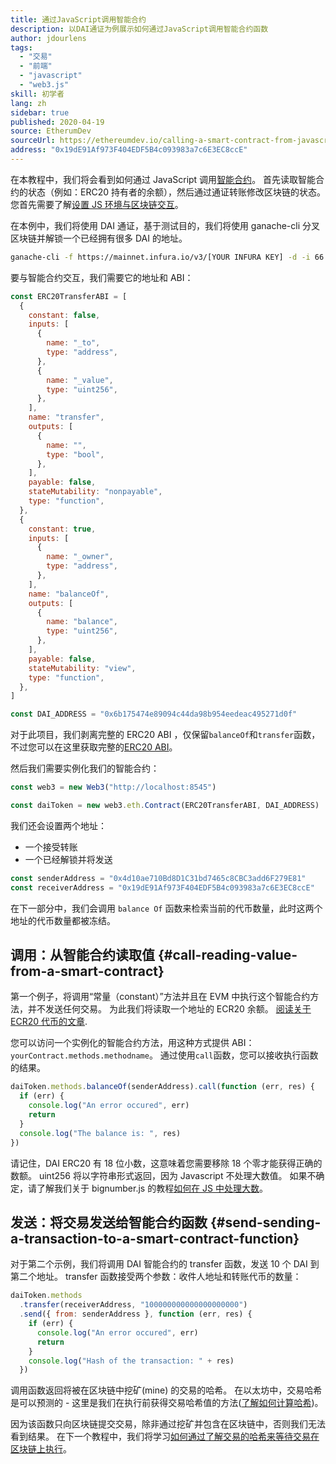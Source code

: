 ```yaml
---
title: 通过JavaScript调用智能合约
description: 以DAI通证为例展示如何通过JavaScript调用智能合约函数
author: jdourlens
tags:
  - "交易"
  - "前端"
  - "javascript"
  - "web3.js"
skill: 初学者
lang: zh
sidebar: true
published: 2020-04-19
source: EtherumDev
sourceUrl: https://ethereumdev.io/calling-a-smart-contract-from-javascript/
address: "0x19dE91Af973F404EDF5B4c093983a7c6E3EC8ccE"
---
```


在本教程中，我们将会看到如何通过 JavaScript 调用[智能合约](/developers/docs/smart-contracts/)。 首先读取智能合约的状态（例如：ERC20 持有者的余额），然后通过通证转账修改区块链的状态。 您首先需要了解[设置 JS 环境与区块链交互](/developers/tutorials/set-up-web3js-to-use-ethereum-in-javascript/)。

在本例中，我们将使用 DAI 通证，基于测试目的，我们将使用 ganache-cli 分叉区块链并解锁一个已经拥有很多 DAI 的地址。

```bash
ganache-cli -f https://mainnet.infura.io/v3/[YOUR INFURA KEY] -d -i 66 1 --unlock 0x4d10ae710Bd8D1C31bd7465c8CBC3add6F279E81
```

要与智能合约交互，我们需要它的地址和 ABI：

```js
const ERC20TransferABI = [
  {
    constant: false,
    inputs: [
      {
        name: "_to",
        type: "address",
      },
      {
        name: "_value",
        type: "uint256",
      },
    ],
    name: "transfer",
    outputs: [
      {
        name: "",
        type: "bool",
      },
    ],
    payable: false,
    stateMutability: "nonpayable",
    type: "function",
  },
  {
    constant: true,
    inputs: [
      {
        name: "_owner",
        type: "address",
      },
    ],
    name: "balanceOf",
    outputs: [
      {
        name: "balance",
        type: "uint256",
      },
    ],
    payable: false,
    stateMutability: "view",
    type: "function",
  },
]

const DAI_ADDRESS = "0x6b175474e89094c44da98b954eedeac495271d0f"
```

对于此项目，我们剥离完整的 ERC20 ABI ，仅保留`balanceOf`和`transfer`函数，不过您可以在这里获取完整的[ERC20 ABI](https://ethereumdev.io/abi-for-erc20-contract-on-ethereum/)。

然后我们需要实例化我们的智能合约：

```js
const web3 = new Web3("http://localhost:8545")

const daiToken = new web3.eth.Contract(ERC20TransferABI, DAI_ADDRESS)
```

我们还会设置两个地址：

- 一个接受转账
- 一个已经解锁并将发送

```js
const senderAddress = "0x4d10ae710Bd8D1C31bd7465c8CBC3add6F279E81"
const receiverAddress = "0x19dE91Af973F404EDF5B4c093983a7c6E3EC8ccE"
```

在下一部分中，我们会调用 `balance Of` 函数来检索当前的代币数量，此时这两个地址的代币数量都被冻结。

## 调用：从智能合约读取值 {#call-reading-value-from-a-smart-contract}

第一个例子，将调用“常量（constant）”方法并且在 EVM 中执行这个智能合约方法，并不发送任何交易。 为此我们将读取一个地址的 ECR20 余额。 [阅读关于 ECR20 代币的文章](/developers/tutorials/understand-the-erc20-token-smart-contract/).

您可以访问一个实例化的智能合约方法，用这种方式提供 ABI： `yourContract.methods.methodname`。 通过使用`call`函数，您可以接收执行函数的结果。

```js
daiToken.methods.balanceOf(senderAddress).call(function (err, res) {
  if (err) {
    console.log("An error occured", err)
    return
  }
  console.log("The balance is: ", res)
})
```

请记住，DAI ERC20 有 18 位小数，这意味着您需要移除 18 个零才能获得正确的数额。 uint256 将以字符串形式返回，因为 Javascript 不处理大数值。 如果不确定，请了解我们关于 bignumber.js 的教程[如何在 JS 中处理大数](https://ethereumdev.io/how-to-deal-with-big-numbers-in-javascript/)。

## 发送：将交易发送给智能合约函数 {#send-sending-a-transaction-to-a-smart-contract-function}

对于第二个示例，我们将调用 DAI 智能合约的 transfer 函数，发送 10 个 DAI 到第二个地址。 transfer 函数接受两个参数：收件人地址和转账代币的数量：

```js
daiToken.methods
  .transfer(receiverAddress, "100000000000000000000")
  .send({ from: senderAddress }, function (err, res) {
    if (err) {
      console.log("An error occured", err)
      return
    }
    console.log("Hash of the transaction: " + res)
  })
```

调用函数返回将被在区块链中挖矿(mine) 的交易的哈希。 在以太坊中，交易哈希是可以预测的 - 这里是我们在执行前获得交易哈希值的方法([了解如何计算哈希](https://ethereum.stackexchange.com/questions/45648/how-to-calculate-the-assigned-txhash-of-a-transaction))。

因为该函数只向区块链提交交易，除非通过挖矿并包含在区块链中，否则我们无法看到结果。 在下一个教程中，我们将学习[如何通过了解交易的哈希来等待交易在区块链上执行](https://ethereumdev.io/waiting-for-a-transaction-to-be-mined-on-ethereum-with-js/)。
